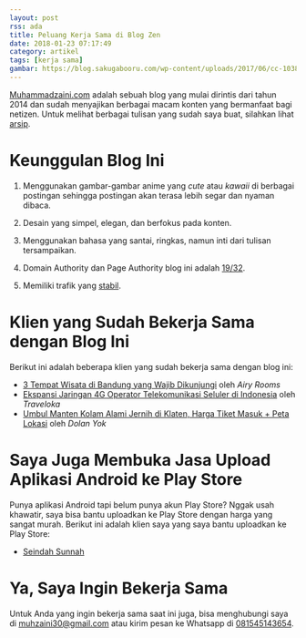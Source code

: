 ```yaml
---
layout: post
rss: ada
title: Peluang Kerja Sama di Blog Zen
date: 2018-01-23 07:17:49
category: artikel
tags: [kerja sama]
gambar: https://blog.sakugabooru.com/wp-content/uploads/2017/06/cc-1038x576.jpg
---
```


[Muhammadzaini.com](http://muhammadzaini.com) adalah sebuah blog yang mulai dirintis dari tahun 2014 dan sudah menyajikan berbagai macam konten yang bermanfaat bagi netizen. Untuk melihat berbagai tulisan yang sudah saya buat, silahkan lihat [arsip](http://muhammadzaini.com/archives/).

# Keunggulan Blog Ini

1. Menggunakan gambar-gambar anime yang _cute_ atau _kawaii_ di berbagai postingan sehingga postingan akan terasa lebih segar dan nyaman dibaca.

2. Desain yang simpel, elegan, dan berfokus pada konten.

3. Menggunakan bahasa yang santai, ringkas, namun inti dari tulisan tersampaikan.

4. Domain Authority dan Page Authority blog ini adalah [19/32](https://moz.com/researchtools/ose/links?site=http%3A%2F%2Fmuhammadzaini.com&filter=&source=external&target=page&group=0&page=1&sort=page_authority&anchor_id=&anchor_type=&anchor_text=&from_site=).

5. Memiliki trafik yang [stabil](http://www.histats.com/viewstats/?act=2&sid=3995429).

# Klien yang Sudah Bekerja Sama dengan Blog Ini

Berikut ini adalah beberapa klien yang sudah bekerja sama dengan blog ini:

- [3 Tempat Wisata di Bandung yang Wajib Dikunjungi](http://muhammadzaini.com/2018/01/25/3-tempat-wisata-di-bandung-yang-wajib-dikunjungi.html) oleh _Airy Rooms_
- [Ekspansi Jaringan 4G Operator Telekomunikasi Seluler di Indonesia](http://muhammadzaini.com/2017/07/18/ekspansi-jaringan-4g-operator-telekomunikasi-seluler-di-indonesia.html) oleh _Traveloka_
- [Umbul Manten Kolam Alami Jernih di Klaten, Harga Tiket Masuk + Peta Lokasi](http://muhammadzaini.com/2018/01/27/umbul-manten-kolam-alami-jernih-di-klaten-harga-tiket-masuk-peta-lokasi.html) oleh _Dolan Yok_

# Saya Juga Membuka Jasa Upload Aplikasi Android ke Play Store

Punya aplikasi Android tapi belum punya akun Play Store? Nggak usah khawatir, saya bisa bantu uploadkan ke Play Store dengan harga yang sangat murah. Berikut ini adalah klien saya yang saya bantu uploadkan ke Play Store:

- [Seindah Sunnah](https://play.google.com/store/apps/details?id=com.mzaini30.seindahsunnah)

# Ya, Saya Ingin Bekerja Sama

Untuk Anda yang ingin bekerja sama saat ini juga, bisa menghubungi saya di [muhzaini30@gmail.com](mailto:muhzaini30@gmail.com) atau kirim pesan ke Whatsapp di [081545143654](https://api.whatsapp.com/send?phone=6281545143654&text=Assalamualaikum%20Kak%20Zen.%20Saya%20mau%20bekerja%20sama%20dengan%20blog%20Kak%20Zen.).